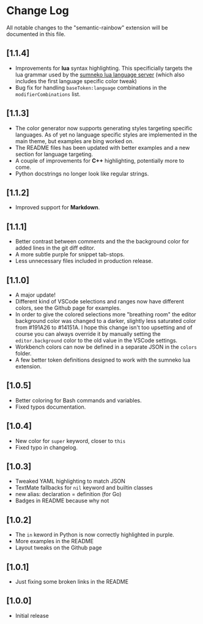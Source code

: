 # Change Log

All notable changes to the "semantic-rainbow" extension will be documented in this file.

## [1.1.4]
- Improvements for **lua** syntax highlighting. This specificially targets the lua grammar used by the [sumneko lua language server](https://marketplace.visualstudio.com/items?itemName=sumneko.lua) (which also includes the first language specific color tweak)
- Bug fix for handling `baseToken:language` combinations in the `modifierCombinations` list.

## [1.1.3]
- The color generator now supports generating styles targeting specific languages. As of yet no language specific styles are implemented in the main theme, but examples are bing worked on.
- The README files has been updated with better examples and a new section for language targeting.
- A couple of improvements for **C++** highlighting, potentially more to come.
- Python docstrings no longer look like regular strings.

## [1.1.2]
- Improved support for **Markdown**.

## [1.1.1]
- Better contrast between comments and the the background color for added lines in the git diff editor.
- A more subtle purple for snippet tab-stops.
- Less unnecessary files included in production release.

## [1.1.0]
- A major update!
- Different kind of VSCode selections and ranges now have different colors, see the Github page for examples.
- In order to give the colored selections more "breathing room" the editor background color was changed to a darker, slightly less saturated color from #191A26 to #14151A. I hope this change isn't too upsetting and of course you can always override it by manually setting the `editor.background` color to the old value in the VSCode settings.
- Workbench colors can now be defined in a separate JSON in the `colors` folder.
- A few better token definitions designed to work with the sumneko lua extension.

## [1.0.5]
- Better coloring for Bash commands and variables.
- Fixed typos documentation.

## [1.0.4]
- New color for `super` keyword, closer to `this`
- Fixed typo in changelog.

## [1.0.3]
- Tweaked YAML highlighting to match JSON
- TextMate fallbacks for `nil` keyword and builtin classes
- new alias: declaration = definition (for Go)
- Badges in README because why not

## [1.0.2]
- The `in` keword in Python is now correctly highlighted in purple.
- More examples in the README
- Layout tweaks on the Github page

## [1.0.1]
- Just fixing some broken links in the README

## [1.0.0]
- Initial release
